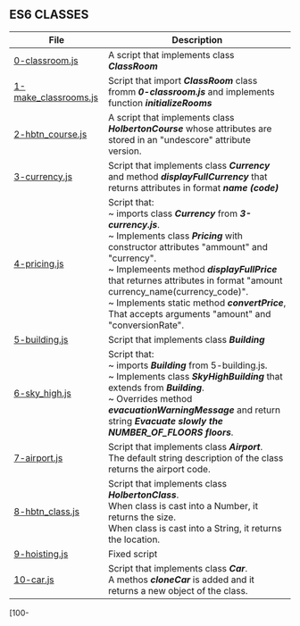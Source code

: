 ## ES6 CLASSES

File | Description
---- | -----------
[0-classroom.js](./0-classroom.js) | A script that implements class ***ClassRoom***
[1-make_classrooms.js](./1-make_classrooms.js) | Script that import ***ClassRoom*** class fromm ***0-classroom.js*** and implements function ***initializeRooms***
[2-hbtn_course.js](./2-hbtn_course.js) | A script that implements class ***HolbertonCourse*** whose attributes are stored in an "undescore" attribute version.
[3-currency.js](./3-currency.js) | Script that implements class ***Currency*** and method ***displayFullCurrency*** that returns attributes in format ***name (code)***
[4-pricing.js](./4-pricing.js) | Script that:<br>~ imports class ***Currency*** from ***3-currency.js***.<br>~ Implements class ***Pricing*** with constructor attributes "ammount" and "currency".<br>~ Implemeents method ***displayFullPrice*** that returnes attributes in format "amount currency_name(currency_code)".<br>~ Implements static method ***convertPrice***, That accepts arguments "amount" and "conversionRate".
[5-building.js](./5-building.js) | Script that implements class ***Building***
[6-sky_high.js](6-sky_high.js) | Script that:<br>~ imports ***Building*** from 5-building.js.<br> ~ Implements class ***SkyHighBuilding*** that extends from ***Building***.<br> ~ Overrides method ***evacuationWarningMessage*** and return string ***Evacuate slowly the NUMBER_OF_FLOORS floors***.
[7-airport.js](./7-airport.js) | Script that implements class ***Airport***.<br>The default string description of the class returns the airport code.
[8-hbtn_class.js](./8-hbtn_class.js) | Script that implements class ***HolbertonClass***.<br>When class is cast into a Number, it returns the size.<br>When class is cast into a String, it returns the location.
[9-hoisting.js](./9-hoisting.js) | Fixed script
[10-car.js](./10-car.js) | Script that implements class ***Car***.<br>A methos ***cloneCar*** is added and it returns a new object of the class.
[100-
